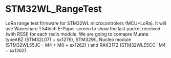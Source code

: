 # STM32WL_RangeTest
LoRa range test firmware for STM32WL microcontrolers (MCU+LoRa). It will use Waveshare 1.54Inch E-Paper screen to show the last packet received (with RSSI) for each radio module. We are going to comapre Murata typeABZ (STM32L071 + sx1276), STM32WL Nucleo module (STM32WL55JC - M4 + M0 + sx1262) ) and RAK3172 (STM32WLE5CC- M4 + sx1262)
